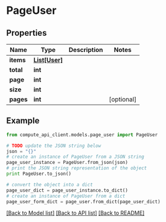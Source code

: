 # PageUser


## Properties
Name | Type | Description | Notes
------------ | ------------- | ------------- | -------------
**items** | [**List[User]**](User.md) |  | 
**total** | **int** |  | 
**page** | **int** |  | 
**size** | **int** |  | 
**pages** | **int** |  | [optional] 

## Example

```python
from compute_api_client.models.page_user import PageUser

# TODO update the JSON string below
json = "{}"
# create an instance of PageUser from a JSON string
page_user_instance = PageUser.from_json(json)
# print the JSON string representation of the object
print PageUser.to_json()

# convert the object into a dict
page_user_dict = page_user_instance.to_dict()
# create an instance of PageUser from a dict
page_user_form_dict = page_user.from_dict(page_user_dict)
```
[[Back to Model list]](../README.md#documentation-for-models) [[Back to API list]](../README.md#documentation-for-api-endpoints) [[Back to README]](../README.md)


